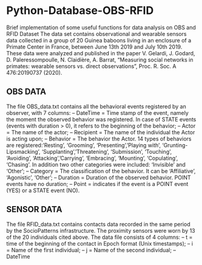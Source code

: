 # Python-Database-OBS-RFID
Brief implementation of some useful functions for data analysis on OBS and RFID Dataset
The data set contains observational and wearable sensors data collected in a group of 20 Guinea baboons living in an enclosure of a Primate Center in France, between June 13th 2019 and July 10th 2019. These data were analyzed and published in the paper V. Gelardi, J. Godard, D. Paleressompoulle, N. Claidière, A. Barrat, “Measuring social networks in primates: wearable sensors vs. direct observations”, Proc. R. Soc. A 476:20190737 (2020).
## OBS DATA
The file OBS_data.txt contains all the behavioral events registered by an observer, with 7 columns:
– DateTime = Time stamp of the event, namely the moment the observed behavior was registered. In case of STATE events (events with duration > 0), it refers to the beginning of the behavior;
– Actor = The name of the actor;
– Recipient = The name of the individual the Actor is acting upon;
– Behavior = The behavior the Actor. 14 types of behaviors are registered:’Resting’, ‘Grooming’, ‘Presenting’,’Playing with’, ‘Grunting-Lipsmacking’, ‘Supplanting’,’Threatening’, ‘Submission’, ‘Touching’, ‘Avoiding’, ‘Attacking’,’Carrying’, ‘Embracing’, ‘Mounting’, ‘Copulating’, ‘Chasing’. In addition two other categories were included: ‘Invisible’ and ‘Other’;
– Category = The classification of the behavior. It can be ‘Affiliative’, ‘Agonistic’, ‘Other’;
– Duration = Duration of the observed behavior. POINT events have no duration;
– Point = indicates if the event is a POINT event (YES) or a STATE event (NO).
## SENSOR DATA
The file RFID_data.txt contains contacts data recorded in the same period by the SocioPatterns infrastructure. The proximity sensors were worn by 13 of the 20 individuals cited above.
The data file consists of 4 columns:
– t = time of the beginning of the contact in Epoch format (Unix timestamps);
– i = Name of the first individual;
– j = Name of the second individual;
– DateTime
